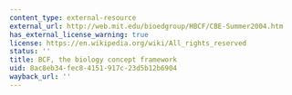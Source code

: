 ```yaml
---
content_type: external-resource
external_url: http://web.mit.edu/bioedgroup/HBCF/CBE-Summer2004.htm
has_external_license_warning: true
license: https://en.wikipedia.org/wiki/All_rights_reserved
status: ''
title: BCF, the biology concept framework
uid: 8ac8eb34-fec8-4151-917c-23d5b12b6904
wayback_url: ''
---
```

